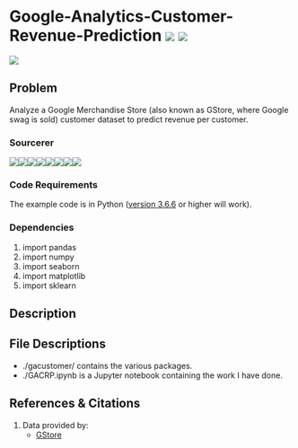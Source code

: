 # Google-Analytics-Customer-Revenue-Prediction [![](https://img.shields.io/github/license/sourcerer-io/hall-of-fame.svg?colorB=ff0000)](https://github.com/souvikb07/Predict-Blood-Donations/blob/master/LICENSE)  [![](https://img.shields.io/badge/Souvik-Banerjee-blue.svg)](https://souvikb07.github.io)

<img src = "https://pbs.twimg.com/media/DnER1-hX4AAhuj6.jpg">

## Problem
Analyze a Google Merchandise Store (also known as GStore, where Google swag is sold) customer dataset to predict revenue per customer.

### Sourcerer
[![](https://sourcerer.io/fame/souvikb07/souvikb07/Google-Analytics-Customer-Revenue-Prediction/images/0)](https://sourcerer.io/fame/souvikb07/souvikb07/Google-Analytics-Customer-Revenue-Prediction/links/0)[![](https://sourcerer.io/fame/souvikb07/souvikb07/Google-Analytics-Customer-Revenue-Prediction/images/1)](https://sourcerer.io/fame/souvikb07/souvikb07/Google-Analytics-Customer-Revenue-Prediction/links/1)[![](https://sourcerer.io/fame/souvikb07/souvikb07/Google-Analytics-Customer-Revenue-Prediction/images/2)](https://sourcerer.io/fame/souvikb07/souvikb07/Google-Analytics-Customer-Revenue-Prediction/links/2)[![](https://sourcerer.io/fame/souvikb07/souvikb07/Google-Analytics-Customer-Revenue-Prediction/images/3)](https://sourcerer.io/fame/souvikb07/souvikb07/Google-Analytics-Customer-Revenue-Prediction/links/3)[![](https://sourcerer.io/fame/souvikb07/souvikb07/Google-Analytics-Customer-Revenue-Prediction/images/4)](https://sourcerer.io/fame/souvikb07/souvikb07/Google-Analytics-Customer-Revenue-Prediction/links/4)[![](https://sourcerer.io/fame/souvikb07/souvikb07/Google-Analytics-Customer-Revenue-Prediction/images/5)](https://sourcerer.io/fame/souvikb07/souvikb07/Google-Analytics-Customer-Revenue-Prediction/links/5)[![](https://sourcerer.io/fame/souvikb07/souvikb07/Google-Analytics-Customer-Revenue-Prediction/images/6)](https://sourcerer.io/fame/souvikb07/souvikb07/Google-Analytics-Customer-Revenue-Prediction/links/6)[![](https://sourcerer.io/fame/souvikb07/souvikb07/Google-Analytics-Customer-Revenue-Prediction/images/7)](https://sourcerer.io/fame/souvikb07/souvikb07/Google-Analytics-Customer-Revenue-Prediction/links/7)

### Code Requirements
The example code is in Python ([version 3.6.6](https://www.python.org/downloads/release/python-366/) or higher will work). 

### Dependencies

1) import pandas
2) import numpy
3) import seaborn
4) import matplotlib
5) import sklearn

## Description

## File Descriptions

* ./gacustomer/ contains the various packages.
* ./GACRP.ipynb is a Jupyter notebook containing the work I have done.

## References & Citations

1. Data provided by:
    * [GStore](https://www.kaggle.com/c/ga-customer-revenue-prediction/data)
